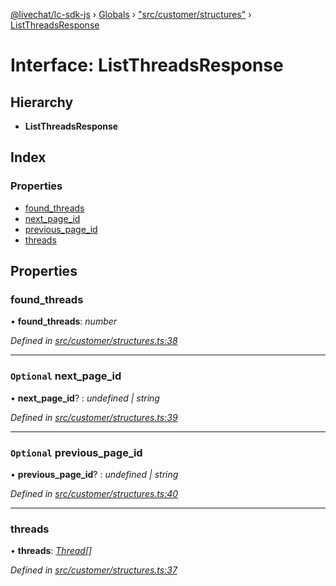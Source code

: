 [@livechat/lc-sdk-js](../README.md) › [Globals](../globals.md) › ["src/customer/structures"](../modules/_src_customer_structures_.md) › [ListThreadsResponse](_src_customer_structures_.listthreadsresponse.md)

# Interface: ListThreadsResponse

## Hierarchy

* **ListThreadsResponse**

## Index

### Properties

* [found_threads](_src_customer_structures_.listthreadsresponse.md#found_threads)
* [next_page_id](_src_customer_structures_.listthreadsresponse.md#optional-next_page_id)
* [previous_page_id](_src_customer_structures_.listthreadsresponse.md#optional-previous_page_id)
* [threads](_src_customer_structures_.listthreadsresponse.md#threads)

## Properties

###  found_threads

• **found_threads**: *number*

*Defined in [src/customer/structures.ts:38](https://github.com/livechat/lc-sdk-js/blob/efba8ac/src/customer/structures.ts#L38)*

___

### `Optional` next_page_id

• **next_page_id**? : *undefined | string*

*Defined in [src/customer/structures.ts:39](https://github.com/livechat/lc-sdk-js/blob/efba8ac/src/customer/structures.ts#L39)*

___

### `Optional` previous_page_id

• **previous_page_id**? : *undefined | string*

*Defined in [src/customer/structures.ts:40](https://github.com/livechat/lc-sdk-js/blob/efba8ac/src/customer/structures.ts#L40)*

___

###  threads

• **threads**: *[Thread](_src_objects_index_.thread.md)[]*

*Defined in [src/customer/structures.ts:37](https://github.com/livechat/lc-sdk-js/blob/efba8ac/src/customer/structures.ts#L37)*
